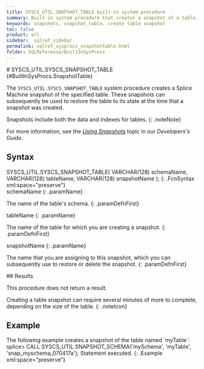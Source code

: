 ```yaml
---
title: SYSCS_UTIL.SNAPSHOT_TABLE built-in system procedure
summary: Built-in system procedure that creates a snapshot of a table.
keywords: snapshots, snapshot_table, create table snapshot
toc: false
product: all
sidebar:  sqlref_sidebar
permalink: sqlref_sysprocs_snapshottable.html
folder: SQLReference/BuiltInSysProcs
---
```

<section>
<div class="TopicContent" data-swiftype-index="true" markdown="1">
# SYSCS_UTIL.SYSCS_SNAPSHOT_TABLE   {#BuiltInSysProcs.SnapshotTable}

The `SYSCS_UTIL.SYSCS_SNAPSHOT_TABLE` system procedure creates a Splice
Machine snapshot of the specified table. These snapshots can
subsequently be used to restore the table to its state at the time that
a snapshot was created.

Snapshots include both the data and indexes for tables.
{: .noteNote}

For more information, see the [*Using
Snapshots*](developers_tuning_snapshots.html) topic in our *Developers's
Guide*.

## Syntax

<div class="fcnWrapperWide" markdown="1">
    SYSCS_UTIL.SYSCS_SNAPSHOT_TABLE( VARCHAR(128) schemaName,
                                      VARCHAR(128) tableName,
                                      VARCHAR(128) snapshotName );
{: .FcnSyntax xml:space="preserve"}

</div>
<div class="paramList" markdown="1">
schemaName
{: .paramName}

The name of the table's schema.
{: .paramDefnFirst}

tableName
{: .paramName}

The name of the table for which you are creating a snapshot.
{: .paramDefnFirst}

snapshotName
{: .paramName}

The name that you are assigning to this snapshot, which you can
subsequently use to restore or delete the snapshot.
{: .paramDefnFirst}

</div>
## Results

This procedure does not return a result.

Creating a table snapshot can require several minutes of more to
complete, depending on the size of the table.
{: .noteIcon}

## Example

<div markdown="1">
The following example creates a snapshot of the table named `myTable`:

<div class="preWrapperWide" markdown="1">
    splice> CALL SYSCS_UTIL.SNAPSHOT_SCHEMA('mySchema', 'myTable', 'snap_myschema_070417a');
    Statement executed.
{: .Example xml:space="preserve"}

</div>
</div>
</div>
</section>

